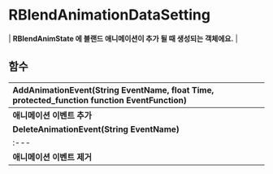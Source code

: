 # **RBlendAnimationDataSetting**

| **RBlendAnimState 에 블랜드 애니메이션이 추가 될 때 생성되는 객체에요.** |
## **함수**

| **AddAnimationEvent(String EventName, float Time, protected_function function EventFunction)** |
| :--- |
| **애니메이션 이벤트 추가** |
| **DeleteAnimationEvent(String EventName)** |
| :--- |
| **애니메이션 이벤트 제거** |
